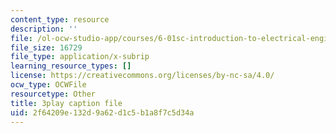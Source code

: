 ```yaml
---
content_type: resource
description: ''
file: /ol-ocw-studio-app/courses/6-01sc-introduction-to-electrical-engineering-and-computer-science-i-spring-2011/2f64209e132d9a62d1c5b1a8f7c5d34a_8FWfmvj3HYw.srt
file_size: 16729
file_type: application/x-subrip
learning_resource_types: []
license: https://creativecommons.org/licenses/by-nc-sa/4.0/
ocw_type: OCWFile
resourcetype: Other
title: 3play caption file
uid: 2f64209e-132d-9a62-d1c5-b1a8f7c5d34a
---
```

